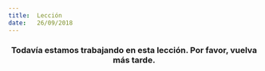 ```yaml
---
title:  Lección
date:   26/09/2018
---
```


### <center>Todavía estamos trabajando en esta lección. Por favor, vuelva más tarde.</center>